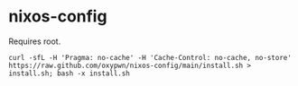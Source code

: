 # nixos-config

Requires root.

```
curl -sfL -H 'Pragma: no-cache' -H 'Cache-Control: no-cache, no-store' https://raw.github.com/oxypwn/nixos-config/main/install.sh > install.sh; bash -x install.sh
```